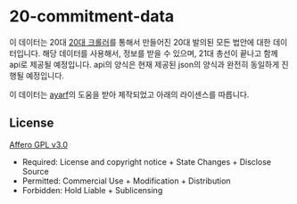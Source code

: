 # 20-commitment-data


이 데이터는 20대 [20대 크롤러](https://github.com/0011team/new-crawlers)를 통해서 만들어진 20대 발의된 모든 법안에 대한 데이터입니다. 해당 데이터를 사용해서, 정보를 받을 수 있으며, 21대 총선이 끝나고 함께 api로 제공될 예정입니다. api의 양식은 현재 제공된 json의 양식과 완전히 동일하게 진행될 예정입니다.

이 데이터는 [ayarf](http://ayarf.net/)의 도움을 받아 제작되었고 아래의 라이센스를 따릅니다. 

## License
[Affero GPL v3.0](http://choosealicense.com/licenses/agpl/)

- Required: License and copyright notice + State Changes + Disclose Source
- Permitted: Commercial Use + Modification + Distribution
- Forbidden: Hold Liable + Sublicensing
